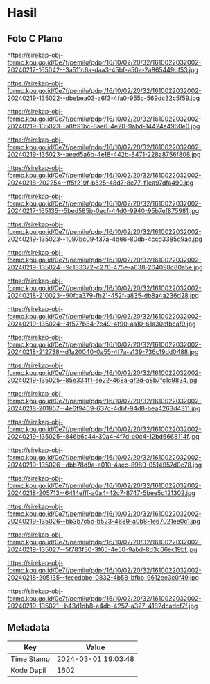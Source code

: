 # Hasil

## Foto C Plano

https://sirekap-obj-formc.kpu.go.id/0e7f/pemilu/pdpr/16/10/02/20/32/1610022032002-20240217-165042--3a511c6a-daa3-45bf-a50a-2a865449bf53.jpg

https://sirekap-obj-formc.kpu.go.id/0e7f/pemilu/pdpr/16/10/02/20/32/1610022032002-20240219-135022--dbebea03-a6f3-4fa0-955c-569dc32c5f59.jpg

https://sirekap-obj-formc.kpu.go.id/0e7f/pemilu/pdpr/16/10/02/20/32/1610022032002-20240219-135023--a8ff91bc-8ae6-4e20-9abd-14424a4960e0.jpg

https://sirekap-obj-formc.kpu.go.id/0e7f/pemilu/pdpr/16/10/02/20/32/1610022032002-20240219-135023--aeed5a6b-4e18-442b-8471-228a8756f808.jpg

https://sirekap-obj-formc.kpu.go.id/0e7f/pemilu/pdpr/16/10/02/20/32/1610022032002-20240218-202254--ff5f219f-b525-48d7-8e77-f1ea97dfa490.jpg

https://sirekap-obj-formc.kpu.go.id/0e7f/pemilu/pdpr/16/10/02/20/32/1610022032002-20240217-165135--5bed585b-0ecf-44d0-9940-95b7ef875981.jpg

https://sirekap-obj-formc.kpu.go.id/0e7f/pemilu/pdpr/16/10/02/20/32/1610022032002-20240219-135023--1097bc09-f37a-4d66-80db-4ccd3385d9ad.jpg

https://sirekap-obj-formc.kpu.go.id/0e7f/pemilu/pdpr/16/10/02/20/32/1610022032002-20240219-135024--9c133372-c276-475e-a638-264098c80a5e.jpg

https://sirekap-obj-formc.kpu.go.id/0e7f/pemilu/pdpr/16/10/02/20/32/1610022032002-20240218-210023--90fca379-fb21-452f-a835-db8a4a236d28.jpg

https://sirekap-obj-formc.kpu.go.id/0e7f/pemilu/pdpr/16/10/02/20/32/1610022032002-20240219-135024--4f577b84-7e49-4f90-aa10-61a30cfbcaf9.jpg

https://sirekap-obj-formc.kpu.go.id/0e7f/pemilu/pdpr/16/10/02/20/32/1610022032002-20240218-212738--d1a20040-0a55-4f7a-a139-736c19dd0488.jpg

https://sirekap-obj-formc.kpu.go.id/0e7f/pemilu/pdpr/16/10/02/20/32/1610022032002-20240219-135025--85e334f1-ee22-468a-af2d-a8b7fc1c9834.jpg

https://sirekap-obj-formc.kpu.go.id/0e7f/pemilu/pdpr/16/10/02/20/32/1610022032002-20240218-201857--4e6f9409-637c-4dbf-94d8-bea4263d4311.jpg

https://sirekap-obj-formc.kpu.go.id/0e7f/pemilu/pdpr/16/10/02/20/32/1610022032002-20240219-135025--846b6c44-30a4-4f7d-a0c4-12bd6668114f.jpg

https://sirekap-obj-formc.kpu.go.id/0e7f/pemilu/pdpr/16/10/02/20/32/1610022032002-20240219-135026--dbb78d9a-e010-4acc-8980-0514957d0c78.jpg

https://sirekap-obj-formc.kpu.go.id/0e7f/pemilu/pdpr/16/10/02/20/32/1610022032002-20240218-205713--6414efff-a0a4-42c7-8747-5bee5d121302.jpg

https://sirekap-obj-formc.kpu.go.id/0e7f/pemilu/pdpr/16/10/02/20/32/1610022032002-20240219-135026--bb3b7c5c-b523-4689-a0b8-1e67021ee0c1.jpg

https://sirekap-obj-formc.kpu.go.id/0e7f/pemilu/pdpr/16/10/02/20/32/1610022032002-20240219-135027--5f783f30-3f65-4e50-9abd-8d3c66ec19bf.jpg

https://sirekap-obj-formc.kpu.go.id/0e7f/pemilu/pdpr/16/10/02/20/32/1610022032002-20240218-205135--fecedbbe-0832-4b58-bfbb-9612ee3c0f49.jpg

https://sirekap-obj-formc.kpu.go.id/0e7f/pemilu/pdpr/16/10/02/20/32/1610022032002-20240219-135021--b43d1db8-e4db-4257-a327-4182dcadcf7f.jpg


## Metadata

| Key        | Value               |
| ---------- | ------------------- |
| Time Stamp | 2024-03-01 19:03:48 |
| Kode Dapil | 1602                |



